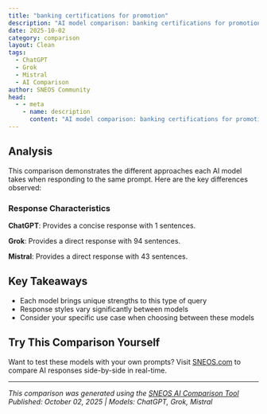 ```yaml
---
title: "banking certifications for promotion"
description: "AI model comparison: banking certifications for promotion..."
date: 2025-10-02
category: comparison
layout: Clean
tags:
  - ChatGPT
  - Grok
  - Mistral
  - AI Comparison
author: SNEOS Community
head:
  - - meta
    - name: description
      content: "AI model comparison: banking certifications for promotion..."
---
```


<ChatComparison
  title="banking certifications for promotion"
  prompt="banking certifications for promotion"
  :responses='{
    "ChatGPT": "Advancing in a banking career often requires further education and certifications that demonstrate your expertise and commitment to the industry. Here are some notable banking certifications that can help you get promoted:\n\n### 1. **Certified Financial Planner (CFP)**\n   - Ideal for those in personal banking or wealth management, this certification demonstrates your ability to create comprehensive financial plans for clients.\n\n### 2. **Chartered Financial Analyst (CFA)**\n   - This is a prestigious certification for finance professionals, particularly valuable for those involved in investment banking, portfolio management, and equity research.\n\n### 3. **Certified Commercial Banker (CCB)**\n   - Offered by the American Banker Association, this certification focuses on skills necessary for commercial banking and is beneficial for bank executives and managers.\n\n### 4. **Associate of the Society of Actuaries (ASA)**\n   - This is more relevant for banking professionals in risk management and financial analysis roles.\n\n### 5. **Certified Risk Management Professional (CRMP)**\n   - Suitable for professionals focusing on risk management within the banking sector. It signifies expertise in identifying and managing risks.\n\n### 6. **Certified Anti-Money Laundering Specialist (CAMS)**\n   - Helps professionals understand money laundering and comply with regulatory frameworks, making it valuable for compliance and risk assessment roles.\n\n### 7. **Financial Risk Manager (FRM)**\n   - This certification is recognized globally and is particularly useful for professionals in risk management roles within banks.\n\n### 8. **Certified Treasury Professional (CTP)**\n   - Focuses on corporate treasury management and is suited for those in the treasury departments of banks.\n\n### 9. **Regulatory Compliance Certification (various provider options)**\n   - These certifications cover the necessary regulations that banks must adhere to, crucial for compliance officers and risk managers.\n\n### 10. **Six Sigma Certification**\n   - Although not specific to banking, Six Sigma methodologies are applied in process improvements. This can be valuable for operational roles within banks.\n\n### Other Considerations:\n- **Professional Development Courses:** Many banks offer internal training programs or partnerships with institutions that provide relevant courses.\n- **Advanced Degrees:** Consider pursuing an MBA or a Master’s in Finance if you’re looking for significant advancement, as these can open doors to higher-level management positions.\n\n### Things to Remember:\n- Research the required or preferred certifications for the specific role or promotion you are targeting.\n- Networking with professionals in your desired field can provide insights into which certifications are most respected and beneficial.\n- Always stay updated on industry trends and regulations, as these can influence the relevance of certain certifications.\n\nCertifications not only enhance your knowledge but also demonstrate your commitment to your career and can significantly improve your chances for promotion in banking.",
    "Grok": "Banking certifications can be highly beneficial for career advancement and promotions in the banking and financial services industry. They demonstrate expertise, commitment to professional development, and specialized knowledge, which can make you stand out to employers. Below is a list of widely recognized banking certifications that can help with promotions, along with details about their focus, target audience, and relevance:\n\n---\n\n### 1. Chartered Financial Analyst (CFA)\n   - **Focus**: Investment management, portfolio analysis, financial modeling, and asset valuation.\n   - **Target Audience**: Professionals in investment banking, wealth management, and corporate finance.\n   - **Relevance for Promotion**: The CFA is one of the most prestigious certifications in finance. It\u2019s ideal for those seeking senior roles such as portfolio manager, financial analyst, or investment strategist.\n   - **Issuing Body**: CFA Institute.\n   - **Difficulty**: High (requires passing three levels of exams over 2-3 years).\n   - **Career Impact**: Often a requirement or strong preference for senior positions in investment and corporate banking.\n\n---\n\n### 2. Certified Financial Planner (CFP)\n   - **Focus**: Personal financial planning, wealth management, retirement planning, and tax strategies.\n   - **Target Audience**: Professionals in retail banking, private banking, or financial advisory roles.\n   - **Relevance for Promotion**: Great for roles involving client-facing financial advice or managing high-net-worth accounts.\n   - **Issuing Body**: CFP Board.\n   - **Difficulty**: Moderate (requires coursework, experience, and passing an exam).\n   - **Career Impact**: Enhances credibility for roles like relationship manager or branch manager in retail banking.\n\n---\n\n### 3. Certified Public Accountant (CPA)\n   - **Focus**: Accounting, auditing, taxation, and financial reporting.\n   - **Target Audience**: Banking professionals in roles related to financial compliance, internal audit, or corporate finance.\n   - **Relevance for Promotion**: Useful for senior roles in risk management, compliance, or finance departments of banks.\n   - **Issuing Body**: American Institute of CPAs (AICPA) or state boards.\n   - **Difficulty**: High (requires passing four exam sections and meeting experience requirements).\n   - **Career Impact**: Adds significant value for promotions to roles like Chief Financial Officer (CFO) or head of finance in banking institutions.\n\n---\n\n### 4. Chartered Banker (CB)\n   - **Focus**: Banking ethics, risk management, financial products, and customer service.\n   - **Target Audience**: General banking professionals aiming for leadership roles.\n   - **Relevance for Promotion**: Specifically designed for banking professionals, it focuses on strategic and ethical leadership in banking.\n   - **Issuing Body**: Chartered Banker Institute (UK-based, recognized globally).\n   - **Difficulty**: Moderate (varies by level; includes foundation, professional, and advanced diplomas).\n   - **Career Impact**: Ideal for promotions to branch manager, regional manager, or executive roles in retail or commercial banking.\n\n---\n\n### 5. Certified Anti-Money Laundering Specialist (CAMS)\n   - **Focus**: Anti-money laundering (AML), counter-terrorism financing (CTF), and regulatory compliance.\n   - **Target Audience**: Professionals in compliance, risk management, or fraud prevention roles.\n   - **Relevance for Promotion**: Highly relevant in today\u2019s regulatory environment, especially for roles in compliance departments.\n   - **Issuing Body**: Association of Certified Anti-Money Laundering Specialists (ACAMS).\n   - **Difficulty**: Moderate (requires passing a single exam).\n   - **Career Impact**: Positions you for senior compliance officer or head of AML roles, which are critical in modern banking.\n\n---\n\n### 6. Financial Risk Manager (FRM)\n   - **Focus**: Risk management, financial theory, and quantitative analysis.\n   - **Target Audience**: Professionals in risk management or treasury roles.\n   - **Relevance for Promotion**: Essential for roles involving credit risk, market risk, or operational risk in banks.\n   - **Issuing Body**: Global Association of Risk Professionals (GARP).\n   - **Difficulty**: High (requires passing two levels of exams).\n   - **Career Impact**: Great for promotions to risk manager, chief risk officer, or treasury head.\n\n---\n\n### 7. Professional Risk Manager (PRM)\n   - **Focus**: Risk management, financial theory, and financial instruments.\n   - **Target Audience**: Similar to FRM, aimed at risk management professionals.\n   - **Relevance for Promotion**: Provides an alternative to FRM with a focus on practical risk management skills.\n   - **Issuing Body**: PRMIA (Professional Risk Managers\u2019 International Association).\n   - **Difficulty**: Moderate to high (requires passing four exams).\n   - **Career Impact**: Useful for senior risk management roles in banking and financial institutions.\n\n---\n\n### 8. Certified Bank Auditor (CBA)\n   - **Focus**: Internal auditing, regulatory compliance, and bank operations.\n   - **Target Audience**: Professionals in internal audit or compliance roles.\n   - **Relevance for Promotion**: Enhances skills for overseeing bank audits and ensuring compliance, key for senior audit roles.\n   - **Issuing Body**: Bank Administration Institute (BAI).\n   - **Difficulty**: Moderate (requires passing an exam and meeting experience criteria).\n   - **Career Impact**: Helps in promotions to internal audit manager or chief auditor roles.\n\n---\n\n### 9. Certified Treasury Professional (CTP)\n   - **Focus**: Treasury management, cash flow, liquidity, and corporate finance.\n   - **Target Audience**: Professionals in treasury or cash management roles.\n   - **Relevance for Promotion**: Demonstrates expertise in managing a bank\u2019s or corporation\u2019s financial resources.\n   - **Issuing Body**: Association for Financial Professionals (AFP).\n   - **Difficulty**: Moderate (requires passing a single exam).\n   - **Career Impact**: Valuable for promotions to treasury manager or director of treasury.\n\n---\n\n### 10. American Bankers Association (ABA) Certifications\n   - **Focus**: Various banking-specific certifications, such as:\n     - Certified Trust and Financial Advisor (CTFA)\n     - Certified Regulatory Compliance Manager (CRCM)\n     - Certified Financial Marketing Professional (CFMP)\n   - **Target Audience**: Banking professionals in specialized areas like compliance, trust services, or marketing.\n   - **Relevance for Promotion**: Focused on practical banking skills, often tailored to specific job roles.\n   - **Issuing Body**: American Bankers Association (ABA).\n   - **Difficulty**: Varies by certification (typically moderate).\n   - **Career Impact**: Great for promotions within retail, commercial, or specialized banking sectors.\n\n---\n\n### Key Considerations for Choosing a Certification:\n1. **Career Goals**: Align the certification with the role or department you aim to move into (e.g., CFA for investment banking, CAMS for compliance).\n2. **Current Role**: Some certifications (like CAMS or CRCM) are more relevant for specific banking functions.\n3. **Time Commitment**: Certifications like CFA or CPA require years of study, while others (like CAMS or CTP) can be completed in months.\n4. **Employer Support**: Check if your bank offers sponsorship or reimbursement for certification costs.\n5. **Regional Relevance**: Some certifications are more recognized in certain regions (e.g., Chartered Banker in the UK, CFA globally).\n\n---\n\n### Additional Tips for Promotion:\n- **Soft Skills Development**: Certifications alone aren\u2019t enough. Focus on leadership, communication, and networking within your organization.\n- **Internal Training**: Many banks offer in-house training or certification programs; leverage these opportunities.\n- **Mentorship**: Seek guidance from senior colleagues on which certifications are most valued in your organization or region.\n\nBy obtaining a relevant banking certification and pairing it with strong job performance, you can significantly boost your chances of earning a promotion. If you\u2019re unsure which certification to pursue, discuss your career goals with your manager or HR department to align your efforts with organizational needs. Which area of banking are you currently in, and what role are you aiming for? I can help narrow it down further!",
    "Mistral": "To advance your career in banking, obtaining relevant certifications can significantly enhance your credentials and demonstrate your expertise. Here are some key banking certifications that can help you secure a promotion:\n\n1. **Chartered Financial Analyst (CFA)**\n   - **Focus:** Investment management and financial analysis.\n   - **Benefits:** Recognized globally, it covers a broad range of financial topics.\n   - **Requirements:** Pass three levels of exams and have relevant work experience.\n\n2. **Certified Financial Planner (CFP)**\n   - **Focus:** Financial planning, including investments, taxes, insurance, and retirement planning.\n   - **Benefits:** Highly regarded in the financial planning industry.\n   - **Requirements:** Pass the CFP exam and meet education and experience requirements.\n\n3. **Certified Public Accountant (CPA)**\n   - **Focus:** Accounting, auditing, and financial reporting.\n   - **Benefits:** Essential for roles in accounting and finance.\n   - **Requirements:** Pass the CPA exam and meet education and experience requirements.\n\n4. **Certified Bank Auditor (CBA)**\n   - **Focus:** Bank auditing and risk management.\n   - **Benefits:** Specific to the banking industry, particularly for internal audit roles.\n   - **Requirements:** Pass the CBA exam and have relevant work experience.\n\n5. **Certified Treasury Professional (CTP)**\n   - **Focus:** Treasury management, including cash management, risk management, and capital markets.\n   - **Benefits:** Useful for roles in treasury and finance.\n   - **Requirements:** Pass the CTP exam and have relevant work experience.\n\n6. **Certified Risk Manager (CRM)**\n   - **Focus:** Risk management, including financial, operational, and strategic risks.\n   - **Benefits:** Valuable for roles in risk management and compliance.\n   - **Requirements:** Pass the CRM exam and have relevant work experience.\n\n7. **Certified Financial Risk Manager (FRM)**\n   - **Focus:** Financial risk management, including market risk, credit risk, and operational risk.\n   - **Benefits:** Recognized globally for risk management roles.\n   - **Requirements:** Pass two levels of exams and have relevant work experience.\n\n8. **Certified Anti-Money Laundering Specialist (CAMS)**\n   - **Focus:** Anti-money laundering and financial crime prevention.\n   - **Benefits:** Essential for compliance and AML roles.\n   - **Requirements:** Pass the CAMS exam and have relevant work experience.\n\n9. **Certified Credit Professional (CCP)**\n   - **Focus:** Credit analysis and risk management.\n   - **Benefits:** Useful for roles in credit and lending.\n   - **Requirements:** Pass the CCP exam and have relevant work experience.\n\n10. **Certified Financial Services Auditor (CFSA)**\n    - **Focus:** Financial services auditing.\n    - **Benefits:** Specific to the financial services industry, particularly for internal audit roles.\n    - **Requirements:** Pass the CFSA exam and have relevant work experience.\n\nWhen considering certifications, it\u0027s important to align them with your career goals and the specific requirements of the roles you are aiming for. Additionally, many of these certifications require ongoing education and professional development to maintain, ensuring that you stay current with industry trends and best practices."
  }'
  published-date="14:15"
/>

## Analysis

This comparison demonstrates the different approaches each AI model takes when responding to the same prompt. Here are the key differences observed:

### Response Characteristics

**ChatGPT**: Provides a concise response with 1 sentences. 

**Grok**: Provides a direct response with 94 sentences. 

**Mistral**: Provides a direct response with 43 sentences. 

## Key Takeaways

- Each model brings unique strengths to this type of query
- Response styles vary significantly between models
- Consider your specific use case when choosing between these models

## Try This Comparison Yourself

Want to test these models with your own prompts? Visit [SNEOS.com](https://sneos.com) to compare AI responses side-by-side in real-time.

---

*This comparison was generated using the [SNEOS AI Comparison Tool](https://sneos.com)*
*Published: October 02, 2025 | Models: ChatGPT, Grok, Mistral*
